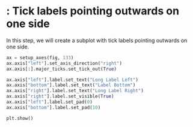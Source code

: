 # : Tick labels pointing outwards on one side

In this step, we will create a subplot with tick labels pointing outwards on one side.

```python
ax = setup_axes(fig, 133)
ax.axis["left"].set_axis_direction("right")
ax.axis[:].major_ticks.set_tick_out(True)

ax.axis["left"].label.set_text("Long Label Left")
ax.axis["bottom"].label.set_text("Label Bottom")
ax.axis["right"].label.set_text("Long Label Right")
ax.axis["right"].label.set_visible(True)
ax.axis["left"].label.set_pad(0)
ax.axis["bottom"].label.set_pad(10)

plt.show()
```
